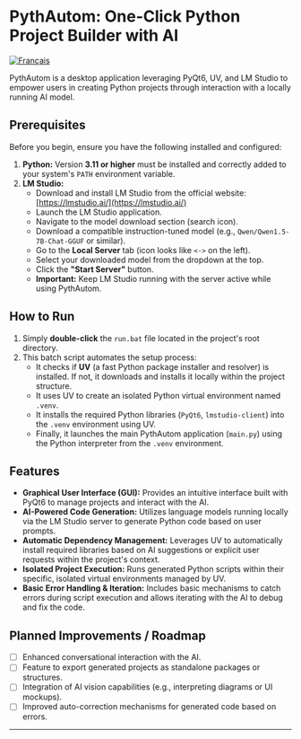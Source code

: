 # PythAutom: One-Click Python Project Builder with AI

[![Français](https://img.shields.io/badge/Langue-Français-blue.svg)](READMEFR.md)

PythAutom is a desktop application leveraging PyQt6, UV, and LM Studio to empower users in creating Python projects through interaction with a locally running AI model.

## Prerequisites

Before you begin, ensure you have the following installed and configured:

1.  **Python:** Version **3.11 or higher** must be installed and correctly added to your system's `PATH` environment variable.
2.  **LM Studio:**
    *   Download and install LM Studio from the official website: [https://lmstudio.ai/](https://lmstudio.ai/)
    *   Launch the LM Studio application.
    *   Navigate to the model download section (search icon).
    *   Download a compatible instruction-tuned model (e.g., `Qwen/Qwen1.5-7B-Chat-GGUF` or similar).
    *   Go to the **Local Server** tab (icon looks like `<->` on the left).
    *   Select your downloaded model from the dropdown at the top.
    *   Click the **"Start Server"** button.
    *   **Important:** Keep LM Studio running with the server active while using PythAutom.

## How to Run

1.  Simply **double-click** the `run.bat` file located in the project's root directory.
2.  This batch script automates the setup process:
    *   It checks if **UV** (a fast Python package installer and resolver) is installed. If not, it downloads and installs it locally within the project structure.
    *   It uses UV to create an isolated Python virtual environment named `.venv`.
    *   It installs the required Python libraries (`PyQt6`, `lmstudio-client`) into the `.venv` environment using UV.
    *   Finally, it launches the main PythAutom application (`main.py`) using the Python interpreter from the `.venv` environment.

## Features

*   **Graphical User Interface (GUI):** Provides an intuitive interface built with PyQt6 to manage projects and interact with the AI.
*   **AI-Powered Code Generation:** Utilizes language models running locally via the LM Studio server to generate Python code based on user prompts.
*   **Automatic Dependency Management:** Leverages UV to automatically install required libraries based on AI suggestions or explicit user requests within the project's context.
*   **Isolated Project Execution:** Runs generated Python scripts within their specific, isolated virtual environments managed by UV.
*   **Basic Error Handling & Iteration:** Includes basic mechanisms to catch errors during script execution and allows iterating with the AI to debug and fix the code.

## Planned Improvements / Roadmap

*   [ ] Enhanced conversational interaction with the AI.
*   [ ] Feature to export generated projects as standalone packages or structures.
*   [ ] Integration of AI vision capabilities (e.g., interpreting diagrams or UI mockups).
*   [ ] Improved auto-correction mechanisms for generated code based on errors.

---
